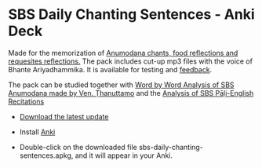 # SBS Daily Chanting Sentences - Anki Deck

Made for the memorization of [Anumodana chants, food reflections and requesites reflections.](https://sasanarakkha.github.io/study-tools/sbs-daily-chanting-sentences-text.html) The pack includes cut-up mp3 files with the voice of Bhante Ariyadhammika. It is available for testing and [feedback](https://docs.google.com/forms/d/e/1FAIpQLSeA7LgF9KnCGWw1_HysqKpgD4eg4Hjo3ZFG7GcL53nsIETDCw/viewform).


The pack can be studied together with [Word by Word Analysis of SBS Anumodana made by Ven. Ṭhanuttamo](https://github.com/sasanarakkha/study-tools/releases/latest/download/analysis-of-sbs-anumodana-by-thanuttamo.pdf) and the [Analysis of SBS Pāḷi-English Recitations](https://github.com/sasanarakkha/study-tools/releases/latest/download/analysis-of-sbs-pali-english-recitations.pdf)

- [Download the latest update](https://github.com/sasanarakkha/study-tools/releases/latest/download/sbs-daily-chanting-sentences.apkg)

- Install [Anki](https://apps.ankiweb.net/)

- Double-click on the downloaded file sbs-daily-chanting-sentences.apkg, and it will appear in your Anki.
